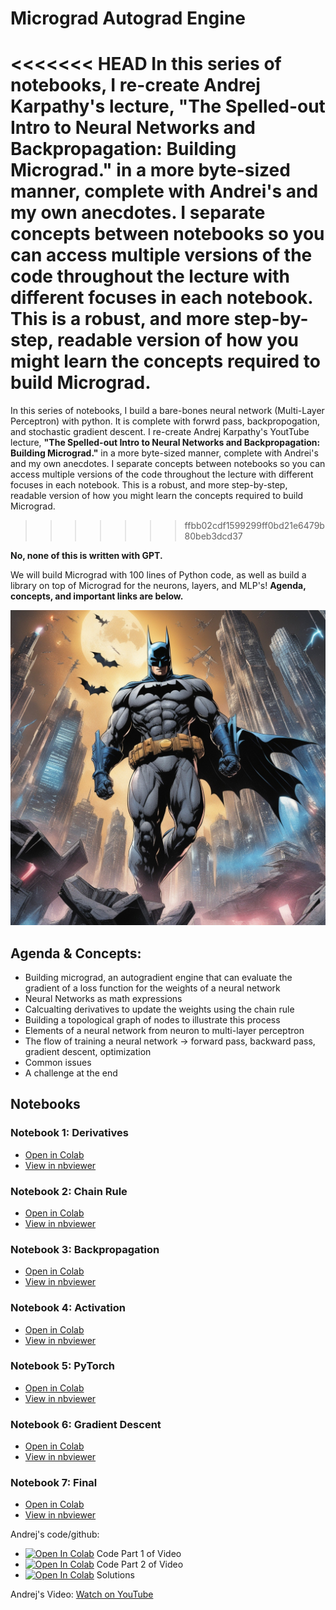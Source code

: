 # **Micrograd Autograd Engine**

<<<<<<< HEAD
In this series of notebooks, I re-create Andrej Karpathy's lecture, **"The Spelled-out Intro to Neural Networks and Backpropagation: Building Micrograd."** in a more byte-sized manner, complete with Andrei's and my own anecdotes. I separate concepts between notebooks so you can access multiple versions of the code throughout the lecture with different focuses in each notebook. This is a robust, and more step-by-step, readable version of how you might learn the concepts required to build Micrograd.
=======
In this series of notebooks, I build a bare-bones neural network (Multi-Layer Perceptron) with python. It is complete with forwrd pass, backpropogation, and stochastic gradient descent. I re-create Andrej Karpathy's YoutTube lecture, **"The Spelled-out Intro to Neural Networks and Backpropagation: Building Micrograd."** in a more byte-sized manner, complete with Andrei's and my own anecdotes. I separate concepts between notebooks so you can access multiple versions of the code throughout the lecture with different focuses in each notebook. This is a robust, and more step-by-step, readable version of how you might learn the concepts required to build Micrograd.
>>>>>>> ffbb02cdf1599299ff0bd21e6479b80beb3dcd37

**No, none of this is written with GPT.**

We will build Micrograd with 100 lines of Python code, as well as build a library on top of Micrograd for the neurons, layers, and MLP's!
**Agenda, concepts, and important links are below.**

![](images/batman.jpeg)

## **Agenda & Concepts:**
- Building micrograd, an autogradient engine that can evaluate the gradient of a loss function for the weights of a neural network
- Neural Networks as math expressions
- Calcualting derivatives to update the weights using the chain rule
- Building a topological graph of nodes to illustrate this process
- Elements of a neural network from neuron to multi-layer perceptron
- The flow of training a neural network -> forward pass, backward pass, gradient descent, optimization
- Common issues
- A challenge at the end

## Notebooks

### Notebook 1: Derivatives
- [Open in Colab](https://colab.research.google.com/github/mattsankner/micrograd/blob/main/mg1_derivatives.ipynb)
- [View in nbviewer](https://nbviewer.jupyter.org/github/mattsankner/micrograd/blob/main/mg1_derivatives.ipynb)

### Notebook 2: Chain Rule
- [Open in Colab](https://colab.research.google.com/github/mattsankner/micrograd/blob/main/mg2_chain_rule.ipynb)
- [View in nbviewer](https://nbviewer.jupyter.org/github/mattsankner/micrograd/blob/main/mg2_chain_rule.ipynb)

### Notebook 3: Backpropagation
- [Open in Colab](https://colab.research.google.com/github/mattsankner/micrograd/blob/main/mg3_backpropogation.ipynb)
- [View in nbviewer](https://nbviewer.jupyter.org/github/mattsankner/micrograd/blob/main/mg3_backpropogation.ipynb)

### Notebook 4: Activation
- [Open in Colab](https://colab.research.google.com/github/mattsankner/micrograd/blob/main/mg4_activation.ipynb)
- [View in nbviewer](https://nbviewer.jupyter.org/github/mattsankner/micrograd/blob/main/mg4_activation.ipynb)

### Notebook 5: PyTorch
- [Open in Colab](https://colab.research.google.com/github/mattsankner/micrograd/blob/main/mg5_pytorch.ipynb)
- [View in nbviewer](https://nbviewer.jupyter.org/github/mattsankner/micrograd/blob/main/mg5_pytorch.ipynb)

### Notebook 6: Gradient Descent
- [Open in Colab](https://colab.research.google.com/github/mattsankner/micrograd/blob/main/mg6_gradient_descent.ipynb)
- [View in nbviewer](https://nbviewer.jupyter.org/github/mattsankner/micrograd/blob/main/mg6_gradient_descent.ipynb)

### Notebook 7: Final
- [Open in Colab](https://colab.research.google.com/github/mattsankner/micrograd/blob/main/mg7_final.ipynb)
- [View in nbviewer](https://nbviewer.jupyter.org/github/mattsankner/micrograd/blob/main/mg7_final.ipynb)

Andrej's code/github: 
- [![Open In Colab](https://colab.research.google.com/assets/colab-badge.svg)](https://colab.research.google.com/drive/1QNZHptdphzZ8BzlYdaRX2IylzONCo3sH?usp=sharing) Code Part 1 of Video
- [![Open In Colab](https://colab.research.google.com/assets/colab-badge.svg)](https://colab.research.google.com/drive/1rBHNN8qIrCGVIKMilnD-rFmKfMX_PRXa?usp=sharing) Code Part 2 of Video
- [![Open In Colab](https://colab.research.google.com/assets/colab-badge.svg)](https://colab.research.google.com/drive/1cLkwbDNcNGoZGDc_7Fepbt3BplCXT21w?usp=sharing) Solutions

Andrej's Video: [Watch on YouTube](https://www.youtube.com/watch?v=VMj-3S1tku0)
